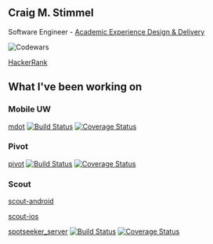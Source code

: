 ## Craig M. Stimmel

Software Engineer - [Academic Experience Design & Delivery](https://www.washington.edu/uwit/divisions/as/aca/)

![Codewars](https://www.codewars.com/users/abztrakt/badges/small)

[HackerRank](https://www.hackerrank.com/cstimmel)

## What I've been working on

### Mobile UW

[mdot](https://github.com/uw-it-aca/mdot) [![Build Status](https://travis-ci.org/uw-it-aca/mdot.svg?branch=master)](https://travis-ci.org/uw-it-aca/mdot) [![Coverage Status](https://coveralls.io/repos/github/uw-it-aca/mdot/badge.svg?branch=master)](https://coveralls.io/github/uw-it-aca/mdot?branch=master)

### Pivot

[pivot](https://github.com/uw-it-aca/pivot) [![Build Status](https://travis-ci.org/uw-it-aca/pivot.svg?branch=master)](https://travis-ci.org/uw-it-aca/pivot) [![Coverage Status](https://coveralls.io/repos/github/uw-it-aca/pivot/badge.svg?branch=master)](https://coveralls.io/github/uw-it-aca/pivot?branch=master)

### Scout

[scout-android](https://github.com/uw-it-aca/scout-android)

[scout-ios](https://github.com/uw-it-aca/scout-ios)

[spotseeker_server](https://github.com/uw-it-aca/spotseeker_server) [![Build Status](https://travis-ci.org/uw-it-aca/spotseeker_server.svg?branch=master)](https://travis-ci.org/uw-it-aca/spotseeker_server) [![Coverage Status](https://coveralls.io/repos/github/uw-it-aca/spotseeker_server/badge.svg?branch=master)](https://coveralls.io/github/uw-it-aca/spotseeker_server?branch=master)
